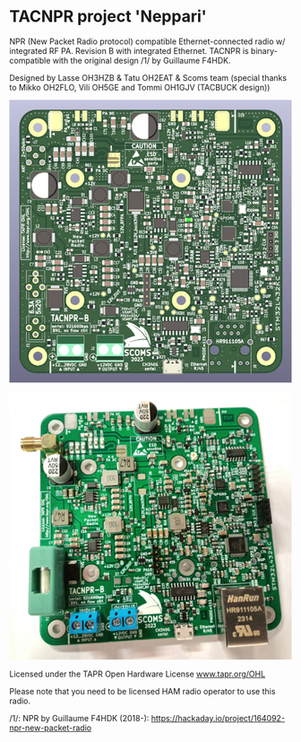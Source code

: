 # TACNPR project 'Neppari'

NPR (New Packet Radio protocol) compatible Ethernet-connected radio w/ integrated RF PA. Revision B with integrated Ethernet.
TACNPR is binary-compatible with the original design /1/ by Guillaume F4HDK.

Designed by Lasse OH3HZB & Tatu OH2EAT & Scoms team (special thanks to Mikko OH2FLO, Vili OH5GE and Tommi OH1GJV (TACBUCK design))

![3D](TACNPR-revB-3D-top.jpg)

![photo](TACNPR-revB-photo.jpg)

Licensed under the TAPR Open Hardware License 
www.tapr.org/OHL

Please note that you need to be licensed HAM radio operator to use this radio.

/1/: NPR by Guillaume F4HDK (2018-): https://hackaday.io/project/164092-npr-new-packet-radio 
